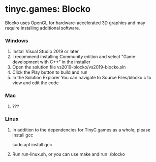 # tinyc.games: Blocko

Blocko uses OpenGL for hardware-accelerated 3D graphics and may require installing additional software.

### Windows
1. Install Visual Studio 2019 or later
2. I recommend installing Community edition and select "Game development with C++" in the installer
3. Open the solution file vs2019-blocko/vs2019-blocko.sln
4. Click the Play button to build and run
5. In the Solution Explorer You can navigate to Source Files/blocko.c to view and edit the code

### Mac
1. ???

### Linux
1. In addition to the dependencies for TinyC.games as a whole, please install gcc

    sudo apt install gcc

2. Run run-linux.sh, or you can use make and run ./blocko
